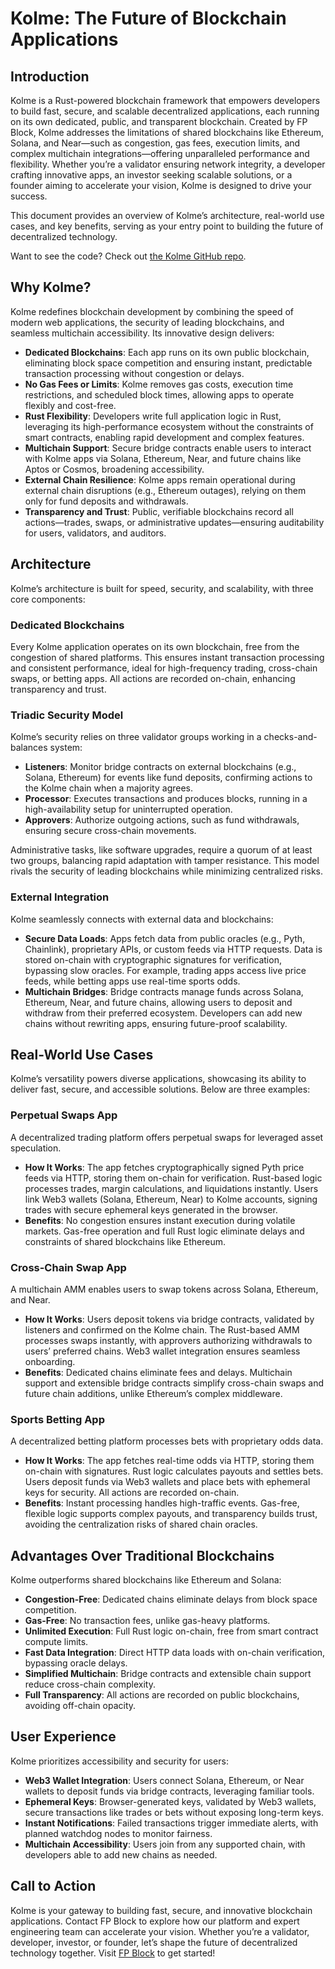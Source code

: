 # Kolme: The Future of Blockchain Applications

<!-- toc -->

## Introduction

Kolme is a Rust-powered blockchain framework that empowers developers to build fast, secure, and scalable decentralized applications, each running on its own dedicated, public, and transparent blockchain. Created by FP Block, Kolme addresses the limitations of shared blockchains like Ethereum, Solana, and Near—such as congestion, gas fees, execution limits, and complex multichain integrations—offering unparalleled performance and flexibility. Whether you’re a validator ensuring network integrity, a developer crafting innovative apps, an investor seeking scalable solutions, or a founder aiming to accelerate your vision, Kolme is designed to drive your success.

This document provides an overview of Kolme’s architecture, real-world use cases, and key benefits, serving as your entry point to building the future of decentralized technology.

Want to see the code? Check out [the Kolme GitHub repo](https://github.com/fpco/kolme).

## Why Kolme?

Kolme redefines blockchain development by combining the speed of modern web applications, the security of leading blockchains, and seamless multichain accessibility. Its innovative design delivers:

- **Dedicated Blockchains**: Each app runs on its own public blockchain, eliminating block space competition and ensuring instant, predictable transaction processing without congestion or delays.
- **No Gas Fees or Limits**: Kolme removes gas costs, execution time restrictions, and scheduled block times, allowing apps to operate flexibly and cost-free.
- **Rust Flexibility**: Developers write full application logic in Rust, leveraging its high-performance ecosystem without the constraints of smart contracts, enabling rapid development and complex features.
- **Multichain Support**: Secure bridge contracts enable users to interact with Kolme apps via Solana, Ethereum, Near, and future chains like Aptos or Cosmos, broadening accessibility.
- **External Chain Resilience**: Kolme apps remain operational during external chain disruptions (e.g., Ethereum outages), relying on them only for fund deposits and withdrawals.
- **Transparency and Trust**: Public, verifiable blockchains record all actions—trades, swaps, or administrative updates—ensuring auditability for users, validators, and auditors.

## Architecture

Kolme’s architecture is built for speed, security, and scalability, with three core components:

### Dedicated Blockchains

Every Kolme application operates on its own blockchain, free from the congestion of shared platforms. This ensures instant transaction processing and consistent performance, ideal for high-frequency trading, cross-chain swaps, or betting apps. All actions are recorded on-chain, enhancing transparency and trust.

### Triadic Security Model

Kolme’s security relies on three validator groups working in a checks-and-balances system:

- **Listeners**: Monitor bridge contracts on external blockchains (e.g., Solana, Ethereum) for events like fund deposits, confirming actions to the Kolme chain when a majority agrees.
- **Processor**: Executes transactions and produces blocks, running in a high-availability setup for uninterrupted operation.
- **Approvers**: Authorize outgoing actions, such as fund withdrawals, ensuring secure cross-chain movements.

Administrative tasks, like software upgrades, require a quorum of at least two groups, balancing rapid adaptation with tamper resistance. This model rivals the security of leading blockchains while minimizing centralized risks.

### External Integration

Kolme seamlessly connects with external data and blockchains:

- **Secure Data Loads**: Apps fetch data from public oracles (e.g., Pyth, Chainlink), proprietary APIs, or custom feeds via HTTP requests. Data is stored on-chain with cryptographic signatures for verification, bypassing slow oracles. For example, trading apps access live price feeds, while betting apps use real-time sports odds.
- **Multichain Bridges**: Bridge contracts manage funds across Solana, Ethereum, Near, and future chains, allowing users to deposit and withdraw from their preferred ecosystem. Developers can add new chains without rewriting apps, ensuring future-proof scalability.

## Real-World Use Cases

Kolme’s versatility powers diverse applications, showcasing its ability to deliver fast, secure, and accessible solutions. Below are three examples:

### Perpetual Swaps App

A decentralized trading platform offers perpetual swaps for leveraged asset speculation.

- **How It Works**: The app fetches cryptographically signed Pyth price feeds via HTTP, storing them on-chain for verification. Rust-based logic processes trades, margin calculations, and liquidations instantly. Users link Web3 wallets (Solana, Ethereum, Near) to Kolme accounts, signing trades with secure ephemeral keys generated in the browser.
- **Benefits**: No congestion ensures instant execution during volatile markets. Gas-free operation and full Rust logic eliminate delays and constraints of shared blockchains like Ethereum.

### Cross-Chain Swap App

A multichain AMM enables users to swap tokens across Solana, Ethereum, and Near.

- **How It Works**: Users deposit tokens via bridge contracts, validated by listeners and confirmed on the Kolme chain. The Rust-based AMM processes swaps instantly, with approvers authorizing withdrawals to users’ preferred chains. Web3 wallet integration ensures seamless onboarding.
- **Benefits**: Dedicated chains eliminate fees and delays. Multichain support and extensible bridge contracts simplify cross-chain swaps and future chain additions, unlike Ethereum’s complex middleware.

### Sports Betting App

A decentralized betting platform processes bets with proprietary odds data.

- **How It Works**: The app fetches real-time odds via HTTP, storing them on-chain with signatures. Rust logic calculates payouts and settles bets. Users deposit funds via Web3 wallets and place bets with ephemeral keys for security. All actions are recorded on-chain.
- **Benefits**: Instant processing handles high-traffic events. Gas-free, flexible logic supports complex payouts, and transparency builds trust, avoiding the centralization risks of shared chain oracles.

## Advantages Over Traditional Blockchains

Kolme outperforms shared blockchains like Ethereum and Solana:

- **Congestion-Free**: Dedicated chains eliminate delays from block space competition.
- **Gas-Free**: No transaction fees, unlike gas-heavy platforms.
- **Unlimited Execution**: Full Rust logic on-chain, free from smart contract compute limits.
- **Fast Data Integration**: Direct HTTP data loads with on-chain verification, bypassing oracle delays.
- **Simplified Multichain**: Bridge contracts and extensible chain support reduce cross-chain complexity.
- **Full Transparency**: All actions are recorded on public blockchains, avoiding off-chain opacity.

## User Experience

Kolme prioritizes accessibility and security for users:

- **Web3 Wallet Integration**: Users connect Solana, Ethereum, or Near wallets to deposit funds via bridge contracts, leveraging familiar tools.
- **Ephemeral Keys**: Browser-generated keys, validated by Web3 wallets, secure transactions like trades or bets without exposing long-term keys.
- **Instant Notifications**: Failed transactions trigger immediate alerts, with planned watchdog nodes to monitor fairness.
- **Multichain Accessibility**: Users join from any supported chain, with developers able to add new chains as needed.

## Call to Action

Kolme is your gateway to building fast, secure, and innovative blockchain applications. Contact FP Block to explore how our platform and expert engineering team can accelerate your vision. Whether you’re a validator, developer, investor, or founder, let’s shape the future of decentralized technology together. Visit [FP Block](https://www.fpblock.com) to get started!
